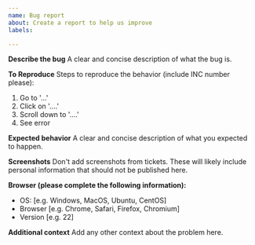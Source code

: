```yaml
---
name: Bug report
about: Create a report to help us improve
labels: 

---
```


**Describe the bug**
A clear and concise description of what the bug is.

**To Reproduce**
Steps to reproduce the behavior (include INC number please):
1. Go to '...'
2. Click on '....'
3. Scroll down to '....'
4. See error

**Expected behavior**
A clear and concise description of what you expected to happen.

**Screenshots**
Don't add screenshots from tickets. These will likely include personal information that should not be published here. 

**Browser (please complete the following information):**
 - OS: [e.g. Windows, MacOS, Ubuntu, CentOS]
 - Browser [e.g. Chrome, Safari, Firefox, Chromium]
 - Version [e.g. 22]

**Additional context**
Add any other context about the problem here.
